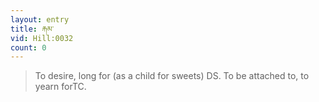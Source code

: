 ```yaml
---
layout: entry
title: རྐམ་
vid: Hill:0032
count: 0
---
```

> To desire, long for (as a child for sweets) DS\. To be attached to, to yearn forTC\.


